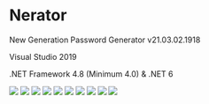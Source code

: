 # Nerator
  <p>New Generation Password Generator v21.03.02.1918</p>
  <p>Visual Studio 2019</p>
  <p>.NET Framework 4.8 (Minimum 4.0) & .NET 6</p>
  <img src="https://raw.githubusercontent.com/Soferity/Nerator/develop/.screenshots/GIF.gif" />
  <img src="https://raw.githubusercontent.com/Soferity/Nerator/develop/.screenshots/UI_1.png" />
  <img src="https://raw.githubusercontent.com/Soferity/Nerator/develop/.screenshots/UI_2.png" />
  <img src="https://raw.githubusercontent.com/Soferity/Nerator/develop/.screenshots/UI_3.png" />
  <img src="https://raw.githubusercontent.com/Soferity/Nerator/develop/.screenshots/UI_4.png" />
  <img src="https://raw.githubusercontent.com/Soferity/Nerator/develop/.screenshots/UI_5.png" />
  <img src="https://raw.githubusercontent.com/Soferity/Nerator/develop/.screenshots/UI_6.png" />
  <img src="https://raw.githubusercontent.com/Soferity/Nerator/develop/.screenshots/UI_7.png" />
  <img src="https://raw.githubusercontent.com/Soferity/Nerator/develop/.screenshots/UI_8.png" />
  <img src="https://raw.githubusercontent.com/Soferity/Nerator/develop/.screenshots/UI_9.png" />